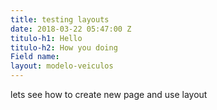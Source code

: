 ```yaml
---
title: testing layouts
date: 2018-03-22 05:47:00 Z
titulo-h1: Hello
titulo-h2: How you doing
Field name: 
layout: modelo-veiculos
---
```


lets see how to create new page and use layout